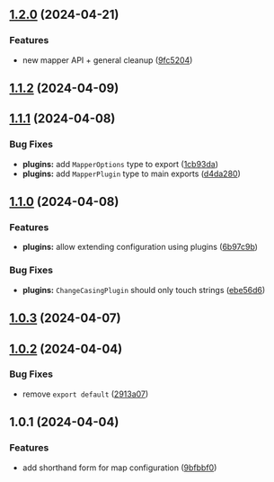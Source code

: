 

## [1.2.0](https://github.com/Four-Lights-NL/mapper/compare/v1.1.2...v1.2.0) (2024-04-21)


### Features

* new mapper API + general cleanup ([9fc5204](https://github.com/Four-Lights-NL/mapper/commit/9fc52049d66373eb33bc87318c62b33dbfb7f124))

## [1.1.2](https://github.com/Four-Lights-NL/mapper/compare/v1.1.1...v1.1.2) (2024-04-09)

## [1.1.1](https://github.com/Four-Lights-NL/mapper/compare/v1.1.0...v1.1.1) (2024-04-08)


### Bug Fixes

* **plugins:** add `MapperOptions` type to export ([1cb93da](https://github.com/Four-Lights-NL/mapper/commit/1cb93dadaaf970dcdc467033caba23c75b892a77))
* **plugins:** add `MapperPlugin` type to main exports ([d4da280](https://github.com/Four-Lights-NL/mapper/commit/d4da2809fa4c1eac4beb8311b5c87d33b93a49a5))

## [1.1.0](https://github.com/Four-Lights-NL/mapper/compare/v1.0.3...v1.1.0) (2024-04-08)


### Features

* **plugins:** allow extending configuration using plugins ([6b97c9b](https://github.com/Four-Lights-NL/mapper/commit/6b97c9be72c27147712b97997e2c9dd051a17a84))


### Bug Fixes

* **plugins:** `ChangeCasingPlugin` should only touch strings ([ebe56d6](https://github.com/Four-Lights-NL/mapper/commit/ebe56d6b7540200da5e5b7b15f42d03713ac4165))

## [1.0.3](https://github.com/Four-Lights-NL/mapper/compare/v1.0.2...v1.0.3) (2024-04-07)

## [1.0.2](https://github.com/Four-Lights-NL/mapper/compare/v1.0.1...v1.0.2) (2024-04-04)


### Bug Fixes

* remove `export default` ([2913a07](https://github.com/Four-Lights-NL/mapper/commit/2913a0756bbb48d34fe20dd33f6817240febed80))

## 1.0.1 (2024-04-04)


### Features

* add shorthand form for map configuration ([9bfbbf0](https://github.com/Four-Lights-NL/mapper/commit/9bfbbf0c3f293ff6392f423b6f32d4345eeb55a8))
